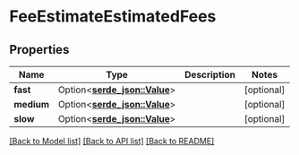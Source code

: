 # FeeEstimateEstimatedFees

## Properties

Name | Type | Description | Notes
------------ | ------------- | ------------- | -------------
**fast** | Option<[**serde_json::Value**](.md)> |  | [optional]
**medium** | Option<[**serde_json::Value**](.md)> |  | [optional]
**slow** | Option<[**serde_json::Value**](.md)> |  | [optional]

[[Back to Model list]](../README.md#documentation-for-models) [[Back to API list]](../README.md#documentation-for-api-endpoints) [[Back to README]](../README.md)


